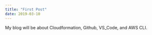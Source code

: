 ```yaml
---
title: "First Post"
date: 2019-03-10
---
```

My blog will be about Cloudformation, Github, VS_Code, and AWS CLI.
